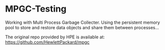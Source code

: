 # MPGC-Testing
Working with Multi Process Garbage Collecter.
Using the persistent memory pool to store and restore data objects and share them between processes...

The original repo provided by HPE is available at:
https://github.com/HewlettPackard/mpgc
